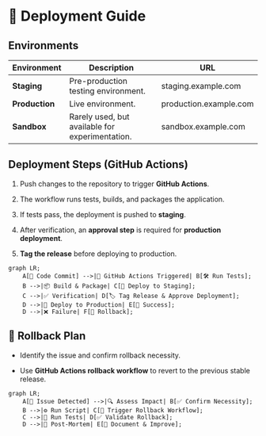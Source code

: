 <!--  
📝 Usage:  
- Replace any {{placeholders}} with your own content
- Update links and remove unnecessary sections
- Customize as needed 

Happy documenting! 🚀  
-->
# 🚀 **Deployment Guide**

## **Environments**

| Environment | Description                                      | URL                     |
|------------|--------------------------------------------------|-------------------------|
| **Staging** | Pre-production testing environment.            | staging.example.com     |
| **Production** | Live environment.                           | production.example.com  |
| **Sandbox** | Rarely used, but available for experimentation. | sandbox.example.com     |


## **Deployment Steps (GitHub Actions)**

1. Push changes to the repository to trigger **GitHub Actions**.

2. The workflow runs tests, builds, and packages the application.

3. If tests pass, the deployment is pushed to **staging**.

4. After verification, an **approval step** is required for **production deployment**.

5. **Tag the release** before deploying to production.

```mermaid
graph LR;
    A[📌 Code Commit] -->|🚀 GitHub Actions Triggered| B[🛠️ Run Tests];
    B -->|📦 Build & Package| C[🚀 Deploy to Staging];
    C -->|✅ Verification| D[🏷️ Tag Release & Approve Deployment];
    D -->|🚀 Deploy to Production| E[🎉 Success];
    D -->|❌ Failure| F[🔄 Rollback];
```

## 🔄 **Rollback Plan**

* Identify the issue and confirm rollback necessity.

* Use **GitHub Actions rollback workflow** to revert to the previous stable release.

```mermaid
graph LR;
    A[🚨 Issue Detected] -->|🔍 Assess Impact| B[✅ Confirm Necessity];
    B -->|⚙️ Run Script| C[🔄 Trigger Rollback Workflow];
    C -->|🔬 Run Tests| D[✅ Validate Rollback];
    D -->|📝 Post-Mortem| E[📄 Document & Improve];
```
